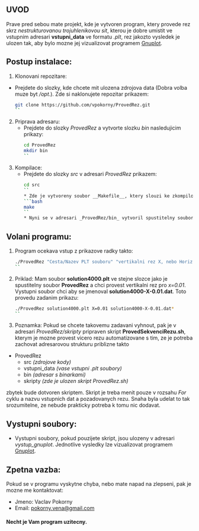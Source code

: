 ## UVOD

Prave pred sebou mate projekt, kde je vytvoren program, ktery provede rez skrz _nestrukturovanou trojuhlenikovou sit_, kterou je dobre umistit ve vstupnim adresari __vstupni_data__ ve formatu _.plt_, rez jakozto vysledek je ulozen tak, aby bylo mozne jej vizualizovat programem [Gnuplot](http://gnuplot.info).

## Postup instalace:
1. Klonovani repozitare:
* Prejdete do slozky, kde chcete mit ulozena zdrojova data (Dobra volba muze byt _/opt_.). Zde si naklonujete repozitar prikazem:
	```bash
	git clone https://github.com/vpokorny/ProvedRez.git
	``

2. Priprava adresaru:
	* Prejdete do slozky _ProvedRez_ a vytvorte slozku _bin_ nasledujicim prikazy:
		```bash
		cd ProvedRez
		mkdir bin
		``
3. Kompilace:
	* Prejdete do slozky _src_ v adresari _ProvedRez_ prikazem:
		```bash
		cd src
		``
		* Zde je vytvoreny soubor __Makefile__, ktery slouzi ke zkompilovani programu a vytvoreni spustitelneho souboru __ProvedRez__ v adresari _ProvedRez/bin_. Kompilaci provedem prikazem:
		```bash
		make
		``
		* Nyni se v adresari _ProvedRez/bin_ vytvoril spustitelny soubor __ProvedRez__. Jeho volani ma specifickou strukturu pro spravnou funkcnost programu je potreba ji dodrzet!!!

## Volani programu:
1. Program ocekava vstup z prikazove radky takto:
	```bash
	./ProvedRez "Cesta/Nazev PLT souboru" "vertikalni rez X, nebo Horizontalni rez Y"="Hodnota X nebo Y" "Cesta/Nazev Vystupniho Souboru"*
	``

2. Priklad: Mam soubor __solution4000.plt__ ve stejne slozce jako je spustitelny soubor __ProvedRez__ a chci provest vertikalni rez pro _x=0.01_. Vystupni soubor chci aby se jmenoval __solution4000-X-0.01.dat__. Toto provedu zadanim prikazu:
	```bash
	./ProvedRez solution4000.plt X=0.01 solution4000-X-0.01.dat*
	``

3. Poznamka: Pokud se chcete takovemu zadavani vyhnout, pak je v adresari _ProvedRez/skripty_ pripraven skript __ProvedSekvenciRezu.sh__, kterym je mozne provest vicero rezu automatizovane s tim, ze je potreba zachovat adresarovou strukturu priblizne takto

- ProvedRez
	* src _(zdrojove kody)_
	* vstupni_data _(vase vstupni .plt soubory)_
	* bin _(adresar s binarkami)_
	* skripty _(zde je ulozen skript ProvedRez.sh)_

zbytek bude dotvoren skriptem. Skript je treba menit pouze v rozsahu _For_ cyklu a nazvu vstupnich dat a pozadovanych rezu. Snaha byla udelat to tak srozumitelne, ze nebude prakticky potreba k tomu nic dodavat.

## Vystupni soubory:
- Vystupni soubory, pokud pouzijete skript, jsou ulozeny v adresari _vystup_gnuplot_. Jednotlive vysledky lze vizualizovat programem [Gnuplot](http://gnuplot.info).

## Zpetna vazba:
Pokud se v programu vyskytne chyba, nebo mate napad na zlepseni, pak je mozne me kontaktovat:
- Jmeno: Vaclav Pokorny
- Email: pokorny.vena@gmail.com

#### Necht je Vam program uzitecny.
